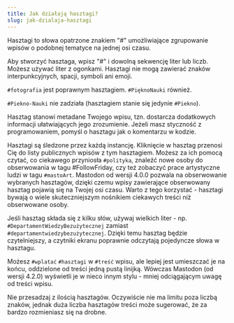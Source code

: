 ```yaml
---
title: Jak działają hasztagi?
slug: jak-dzialaja-hasztagi
---
```


Hasztagi to słowa opatrzone znakiem "#" umożliwiające zgrupowanie wpisów o podobnej tematyce na jednej osi czasu.

Aby stworzyć hasztaga, wpisz "#" i dowolną sekwencję liter lub liczb. Możesz używać liter z ogonkami. Hasztagi nie mogą zawierać znaków interpunkcyjnych, spacji, symboli ani emoji.

`#fotografia` jest poprawnym hasztagiem. `#PięknoNauki` również.

`#Piekno-Nauki` nie zadziała (hasztagiem stanie się jedynie `#Piekno`).

Hasztag stanowi metadane Twojego wpisu, tzn. dostarcza dodatkowych informacji ułatwiających jego zrozumienie. Jeżeli masz styczność z programowaniem, pomyśl o hasztagu jak o komentarzu w kodzie.

Hasztagi są śledzone przez każdą instancję. Kliknięcie w hasztag przenosi Cię do listy publicznych wpisów z tym hasztagiem. Możesz za ich pomocą czytać, co ciekawego przyniosła `#polityka`, znaleźć nowe osoby do obserwowania w tagu #FollowFriday, czy też zobaczyć prace artystyczne ludzi w tagu `#mastoArt`. Mastodon od wersji 4.0.0 pozwala na obserwowanie wybranych hasztagów, dzięki czemu wpisy zawierające obserwowany hasztag pojawią się na Twojej osi czasu. Warto z tego korzystać - hasztagi bywają o wiele skuteczniejszym nośnikiem ciekawych treści niż obserwowane osoby.

Jeśli hasztag składa się z kilku słów, używaj wielkich liter - np. `#DepartamentWiedzyBezużytecznej` zamiast `#departamentwiedzybezużytecznej`. Dzięki temu hasztag będzie czytelniejszy, a czytniki ekranu poprawnie odczytają pojedyncze słowa w hasztagu.

Możesz `#wplatać` `#hasztagi` w `#treść` wpisu, ale lepiej jest umieszczać je na końcu, oddzielone od treści jedną pustą linijką. Wówczas Mastodon (od wersji 4.2.0) wyświetli je w nieco innym stylu - mniej odciągającym uwagę od treści wpisu.

Nie przesadzaj z ilością hasztagów. Oczywiście nie ma limitu poza liczbą znaków, jednak duża liczba hasztagów treści może sugerować, że za bardzo rozmieniasz się na drobne.
